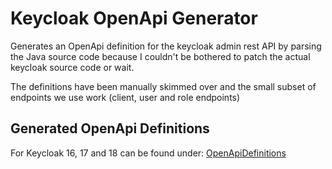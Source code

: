 # Keycloak OpenApi Generator

Generates an OpenApi definition for the keycloak admin rest API by parsing the Java 
source code because I couldn't be bothered to patch the actual keycloak source code or wait.

The definitions have been manually skimmed over and the small subset of endpoints we use work (client, user and role endpoints)

## Generated OpenApi Definitions

For Keycloak 16, 17 and 18 can be found under: [OpenApiDefinitions](`./OpenApiDefinitions`)
